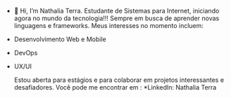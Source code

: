 - 👋 Hi, I’m Nathalia Terra.
Estudante de Sistemas para Internet, iniciando agora no mundo da tecnologia!!!
Sempre em busca de aprender novas linguagens e frameworks.
Meus interesses no momento incluem:
- Desenvolvimento Web e Mobile
- DevOps
- UX/UI  
  
  Estou aberta para estágios e para colaborar em projetos interessantes e desafiadores.
  Você pode me encontrar em :
  *LinkedIn: Nathalia Terra
  
<!---
NathaliaTerra/NathaliaTerra is a ✨ special ✨ repository because its `README.md` (this file) appears on your GitHub profile.
You can click the Preview link to take a look at your changes.
--->
